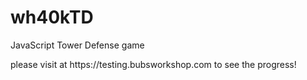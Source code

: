 # wh40kTD
<p>JavaScript Tower Defense game</p>
<p>please visit at https://testing.bubsworkshop.com to see the progress!</p>
